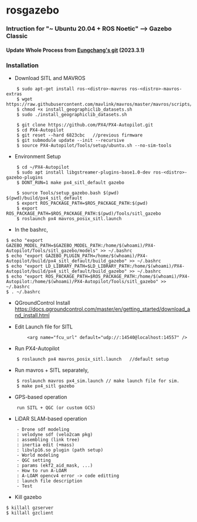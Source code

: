 # rosgazebo
### Intruction for "~ Ubuntu 20.04 + ROS Noetic" --> Gazebo Classic
#### Update Whole Process from [Eungchang's git](https://github.com/engcang/mavros-gazebo-application) (2023.3.1) 
### Installation 
+ Download SITL and MAVROS 
~~~shell
    $ sudo apt-get install ros-<distro>-mavros ros-<distro>-mavros-extras
    $ wget https://raw.githubusercontent.com/mavlink/mavros/master/mavros/scripts/install_geographiclib_datasets.sh
    $ chmod +x install_geographiclib_datasets.sh
    $ sudo ./install_geographiclib_datasets.sh
    
    $ git clone https://github.com/PX4/PX4-Autopilot.git
    $ cd PX4-Autopilot
    $ git reset --hard 6823cbc   //previous firmware
    $ git submodule update --init --recursive
    $ source PX4-Autopilot/Tools/setup/ubuntu.sh --no-sim-tools
~~~
+ Environment Setup
~~~shell
    $ cd ~/PX4-Autopilot
    $ sudo apt install libgstreamer-plugins-base1.0-dev ros-<distro>-gazebo-plugins
    $ DONT_RUN=1 make px4_sitl_default gazebo
    
    $ source Tools/setup_gazebo.bash $(pwd) $(pwd)/build/px4_sitl_default
    $ export ROS_PACKAGE_PATH=$ROS_PACKAGE_PATH:$(pwd)
    $ export ROS_PACKAGE_PATH=$ROS_PACKAGE_PATH:$(pwd)/Tools/sitl_gazebo
    $ roslaunch px4 mavros_posix_sitl.launch
~~~
+ In the bashrc,
~~~shell
$ echo "export GAZEBO_MODEL_PATH=$GAZEBO_MODEL_PATH:/home/$(whoami)/PX4-Autopilot/Tools/sitl_gazebo/models" >> ~/.bashrc
$ echo "export GAZEBO_PLUGIN_PATH=/home/$(whoami)/PX4-Autopilot/build/px4_sitl_default/build_gazebo" >> ~/.bashrc
$ echo "export LD_LIBRARY_PATH=$LD_LIBRARY_PATH:/home/$(whoami)/PX4-Autopilot/build/px4_sitl_default/build_gazebo" >> ~/.bashrc
$ echo "export ROS_PACKAGE_PATH=$ROS_PACKAGE_PATH:/home/$(whoami)/PX4-Autopilot:/home/$(whoami)/PX4-Autopilot/Tools/sitl_gazebo" >> ~/.bashrc
$ . ~/.bashrc
~~~

+ QGroundControl Install
https://docs.qgroundcontrol.com/master/en/getting_started/download_and_install.html

+ Edit Launch file for SITL
~~~shell
        <arg name="fcu_url" default="udp://:14540@localhost:14557" />
~~~

+ Run PX4-Autopilot
~~~shell
    $ roslaunch px4 mavros_posix_sitl.launch   //default setup
~~~

+ Run mavros + SITL separately,
~~~shell
    $ roslaunch mavros px4_sim.launch // make launch file for sim.
    $ make px4_sitl gazebo
~~~

+ GPS-based operation
~~~shell
    run SITL + QGC (or custom GCS)
~~~

+ LiDAR SLAM-based operation
~~~shell
    - Drone sdf modeling
    : velodyne sdf (velo2cam pkg)
    : assembling (link tree)
    : inertia edit (+mass)
    : libvlp16.so plugin (path setup)
    - World modeling
    - QGC setting
    : params (ekf2_aid_mask, ...)
    - How to run A-LOAM
    : A-LOAM opencv4 error -> code editting
    : launch file description
    - Test
~~~


+ Kill gazebo
~~~shell
$ killall gzserver
$ killall gzclient
~~~
